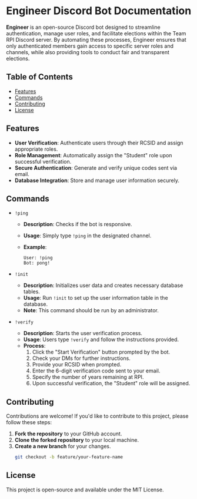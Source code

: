 # Engineer Discord Bot Documentation

**Engineer** is an open-source Discord bot designed to streamline authentication, manage user roles, and facilitate elections within the Team RPI Discord server. By automating these processes, Engineer ensures that only authenticated members gain access to specific server roles and channels, while also providing tools to conduct fair and transparent elections.

## Table of Contents

- [Features](#features)
- [Commands](#commands)
- [Contributing](#contributing)
- [License](#license)

## Features

- **User Verification**: Authenticate users through their RCSID and assign appropriate roles.
- **Role Management**: Automatically assign the "Student" role upon successful verification.
- **Secure Authentication**: Generate and verify unique codes sent via email.
- **Database Integration**: Store and manage user information securely.



## Commands

- `!ping`

  - **Description**: Checks if the bot is responsive.
  - **Usage**: Simply type `!ping` in the designated channel.
  - **Example**:

    ```
    User: !ping
    Bot: pong!
    ```

- `!init`

  - **Description**: Initializes user data and creates necessary database tables.
  - **Usage**: Run `!init` to set up the user information table in the database.
  - **Note**: This command should be run by an administrator.

- `!verify`

  - **Description**: Starts the user verification process.
  - **Usage**: Users type `!verify` and follow the instructions provided.
  - **Process**:
    1. Click the "Start Verification" button prompted by the bot.
    2. Check your DMs for further instructions.
    3. Provide your RCSID when prompted.
    4. Enter the 6-digit verification code sent to your email.
    5. Specify the number of years remaining at RPI.
    6. Upon successful verification, the "Student" role will be assigned.


## Contributing

Contributions are welcome! If you'd like to contribute to this project, please follow these steps:

1. **Fork the repository** to your GitHub account.
2. **Clone the forked repository** to your local machine.
3. **Create a new branch** for your changes.
   ```bash
   git checkout -b feature/your-feature-name


## License
This project is open-source and available under the MIT License.